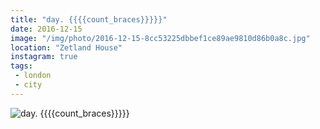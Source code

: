 ```yaml
---
title: "day. {{{{count_braces}}}}}"
date: 2016-12-15
image: "/img/photo/2016-12-15-8cc53225dbbef1ce89ae9810d86b0a8c.jpg"
location: "Zetland House"
instagram: true
tags:
 - london
 - city
---
```


![day. {{{{count_braces}}}}}](/img/photo/2016-12-15-8cc53225dbbef1ce89ae9810d86b0a8c.jpg)
